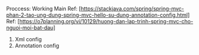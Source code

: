 Proccess: Working
Main Ref:
	[https://stackjava.com/spring/spring-mvc-phan-2-tao-ung-dung-spring-mvc-hello-su-dung-annotation-config.html]
Ref:
	[https://o7planning.org/vi/10129/huong-dan-lap-trinh-spring-mvc-cho-nguoi-moi-bat-dau]
1. Xml config
2. Annotation config